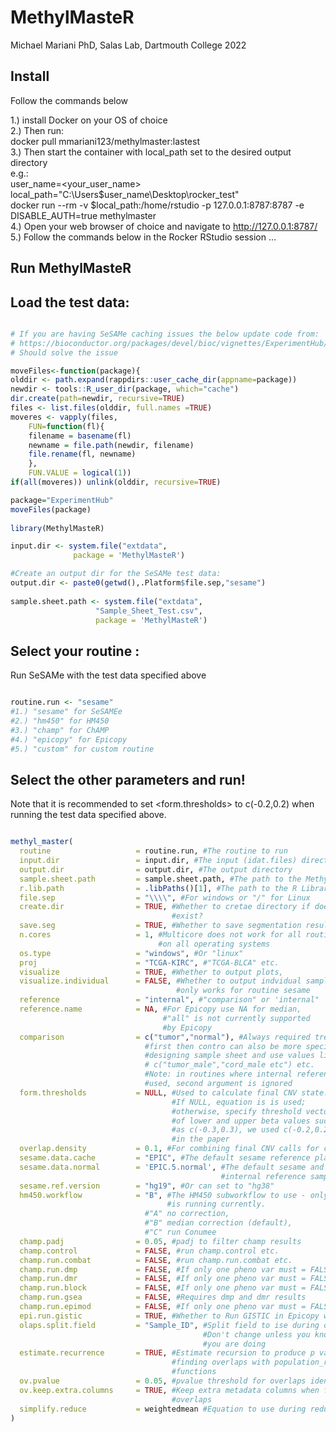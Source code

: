 # MethylMasteR

Michael Mariani PhD, Salas Lab, Dartmouth College 2022

## Install 

Follow the commands below

1.) install Docker on your OS of choice <br>
2.) Then run: <br>
    docker pull mmariani123/methylmaster:lastest <br>
3.) Then start the container with local_path set to the desired output directory <br>
    e.g.: <br>
    user_name=<your_user_name> <br>
    local_path="C:\Users\$user_name\Desktop\rocker_test" <br>
    docker run --rm -v $local_path:/home/rstudio -p 127.0.0.1:8787:8787 -e DISABLE_AUTH=true methylmaster <br>
4.) Open your web browser of choice and navigate to http://127.0.0.1:8787/ <br>
5.) Follow the commands below in the Rocker RStudio session ... <br>

## Run MethylMasteR

## Load the test data:

```r

# If you are having SeSAMe caching issues the below update code from:
# https://bioconductor.org/packages/devel/bioc/vignettes/ExperimentHub/inst/doc/ExperimentHub.html#default-caching-location- update
# Should solve the issue

moveFiles<-function(package){
olddir <- path.expand(rappdirs::user_cache_dir(appname=package))
newdir <- tools::R_user_dir(package, which="cache")
dir.create(path=newdir, recursive=TRUE)
files <- list.files(olddir, full.names =TRUE)
moveres <- vapply(files,
    FUN=function(fl){
    filename = basename(fl)
    newname = file.path(newdir, filename)
    file.rename(fl, newname)
    },
    FUN.VALUE = logical(1))
if(all(moveres)) unlink(olddir, recursive=TRUE)

package="ExperimentHub"
moveFiles(package)
       
library(MethylMasteR)

input.dir <- system.file("extdata",
              package = 'MethylMasteR')

#Create an output dir for the SeSAMe test data:
output.dir <- paste0(getwd(),.Platform$file.sep,"sesame")
              
sample.sheet.path <- system.file("extdata",
                   "Sample_Sheet_Test.csv",
                   package = 'MethylMasteR')

```

## Select your routine :

Run SeSAMe with the test data specified above

```r

routine.run <- "sesame"
#1.) "sesame" for SeSAMEe
#2.) "hm450" for HM450
#3.) "champ" for ChAMP
#4.) "epicopy" for Epicopy
#5.) "custom" for custom routine

```
## Select the other parameters and run!

Note that it is recommended to set <form.thresholds> to c(-0.2,0.2)
when running the test data specified above.

```r

methyl_master(
  routine                   = routine.run, #The routine to run
  input.dir                 = input.dir, #The input (idat.files) directory
  output.dir                = output.dir, #The output directory
  sample.sheet.path         = sample.sheet.path, #The path to the MethylMasteR sample sheet
  r.lib.path                = .libPaths()[1], #The path to the R Library path
  file.sep                  = "\\\\", #For windows or "/" for Linux
  create.dir                = TRUE, #Whether to cretae directory if does not 
                                    #exist?
  save.seg                  = TRUE, #Whether to save segmentation results
  n.cores                   = 1, #Multicore does not work for all routines 
                                 #on all operating systems
  os.type                   = "windows", #Or "linux"
  proj                      = "TCGA-KIRC", #"TCGA-BLCA" etc.
  visualize                 = TRUE, #Whether to output plots,
  visualize.individual      = FALSE, #Whether to output indvidual sample plots,
                                     #only works for routine sesame
  reference                 = "internal", #"comparison" or 'internal"
  reference.name            = NA, #For Epicopy use NA for median, 
                                  #"all" is not currently supported 
                                  #by Epicopy
  comparison                = c("tumor","normal"), #Always required treatment 
                              #first then contro can also be more specific when 
                              #designing sample sheet and use values like
                              # c("tumor_male","cord_male etc") etc.
                              #Note: in routines where internal reference is 
                              #used, second argument is ignored
  form.thresholds           = NULL, #Used to calculate final CNV state. 
                                    #If NULL, equation is is used;
                                    #otherwise, specify threshold vector 
                                    #of lower and upper beta values such
                                    #as c(-0.3,0.3), we used c(-0.2,0.2) 
                                    #in the paper
  overlap.density           = 0.1, #For combining final CNV calls for confidence
  sesame.data.cache         = "EPIC", #The default sesame reference platform
  sesame.data.normal        = 'EPIC.5.normal', #The default sesame and hm450 
                                               #internal reference samples
  sesame.ref.version        = "hg19", #Or can set to "hg38"
  hm450.workflow            = "B", #The HM450 subworkflow to use - only B 
                                   #is running currently.
                              #"A" no correction,
                              #"B" median correction (default),
                              #"C" run Conumee
  champ.padj                = 0.05, #padj to filter champ results
  champ.control             = FALSE, #run champ.control etc.
  champ.run.combat          = FALSE, #run champ.run.combat etc.
  champ.run.dmp             = FALSE, #If only one pheno var must = FALSE
  champ.run.dmr             = FALSE, #If only one pheno var must = FALSE
  champ.run.block           = FALSE, #If only one pheno var must = FALSE
  champ.run.gsea            = FALSE, #Requires dmp and dmr results
  champ.run.epimod          = FALSE, #If only one pheno var must = FALSE
  epi.run.gistic            = TRUE, #Whether to Run GISTIC in Epicopy workflow
  olaps.split.field         = "Sample_ID", #Split field to ise during overlaps
                                           #Don't change unless you know what 
                                           #you are doing
  estimate.recurrence       = TRUE, #Estimate recursion to produce p values when 
                                    #finding overlaps with population_ranges 
                                    #functions
  ov.pvalue                 = 0.05, #pvalue threshold for overlaps identified
  ov.keep.extra.columns     = TRUE, #Keep extra metadata columns when finding 
                                    #overlaps
  simplify.reduce           = weightedmean #Equation to use during reduction
)

```

